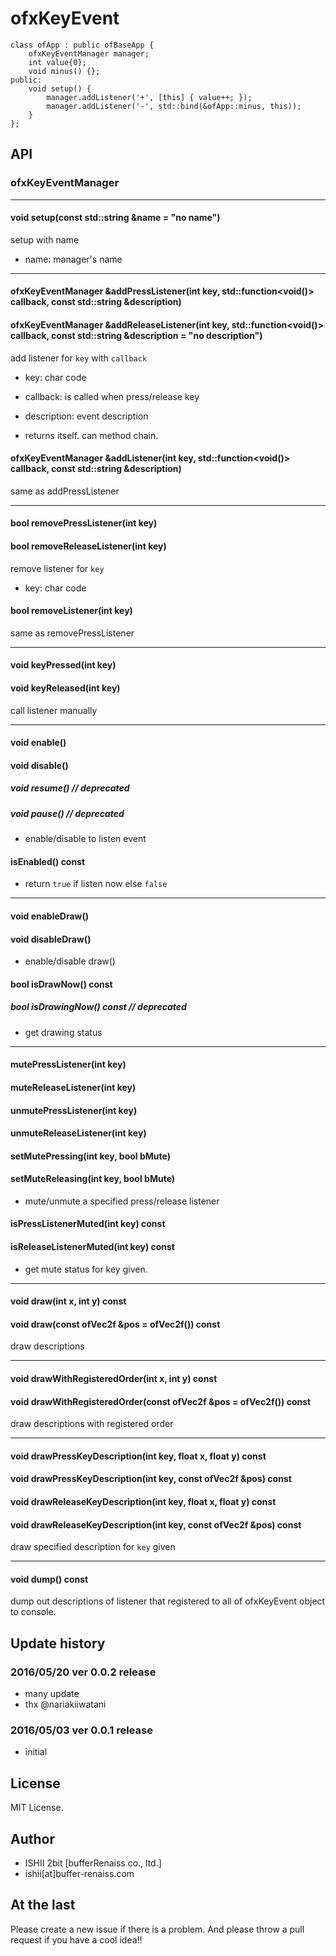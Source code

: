 # ofxKeyEvent

```
class ofApp : public ofBaseApp {
	ofxKeyEventManager manager;
	int value{0};
	void minus() {};
public:
	void setup() {
		manager.addListener('+', [this] { value++; });
		manager.addListener('-', std::bind(&ofApp::minus, this));
	}
};
```

## API

### ofxKeyEventManager

----

#### void setup(const std::string &name = "no name")

setup with name

* name: manager's name

----

#### ofxKeyEventManager &addPressListener(int key, std::function<void()> callback, const std::string &description)
#### ofxKeyEventManager &addReleaseListener(int key, std::function<void()> callback, const std::string &description = "no description")

add listener for `key` with `callback`

* key: char code
* callback: is called when press/release key
* description: event description

* returns itself. can method chain.

#### ofxKeyEventManager &addListener(int key, std::function<void()> callback, const std::string &description)

same as addPressListener

----

#### bool removePressListener(int key)
#### bool removeReleaseListener(int key)

remove listener for `key`

* key: char code

#### bool removeListener(int key)

same as removePressListener

----

#### void keyPressed(int key)
#### void keyReleased(int key)

call listener manually

----

#### void enable()
#### void disable()

##### void resume() // deprecated 
##### void pause() // deprecated

* enable/disable to listen event

#### isEnabled() const

* return `true` if listen now else `false`

----

#### void enableDraw()
#### void disableDraw()

* enable/disable draw()

#### bool isDrawNow() const
##### bool isDrawingNow() const // deprecated

* get drawing status

----

#### mutePressListener(int key)
#### muteReleaseListener(int key)
#### unmutePressListener(int key)
#### unmuteReleaseListener(int key)
#### setMutePressing(int key, bool bMute)
#### setMuteReleasing(int key, bool bMute)

* mute/unmute a specified press/release listener

#### isPressListenerMuted(int key) const
#### isReleaseListenerMuted(int key) const

* get mute status for key given.

----

#### void draw(int x, int y) const
#### void draw(const ofVec2f &pos = ofVec2f()) const

draw descriptions

----

#### void drawWithRegisteredOrder(int x, int y) const
#### void drawWithRegisteredOrder(const ofVec2f &pos = ofVec2f()) const

draw descriptions with registered order

----

#### void drawPressKeyDescription(int key, float x, float y) const
#### void drawPressKeyDescription(int key, const ofVec2f &pos) const
#### void drawReleaseKeyDescription(int key, float x, float y) const
#### void drawReleaseKeyDescription(int key, const ofVec2f &pos) const

draw specified description for `key` given

----

#### void dump() const

dump out descriptions of listener that registered to all of ofxKeyEvent object to console.

## Update history

### 2016/05/20 ver 0.0.2 release

* many update
* thx @nariakiiwatani

### 2016/05/03 ver 0.0.1 release

* initial

## License

MIT License.

## Author

* ISHII 2bit [bufferRenaiss co., ltd.]
* ishii[at]buffer-renaiss.com

## At the last

Please create a new issue if there is a problem.
And please throw a pull request if you have a cool idea!!
